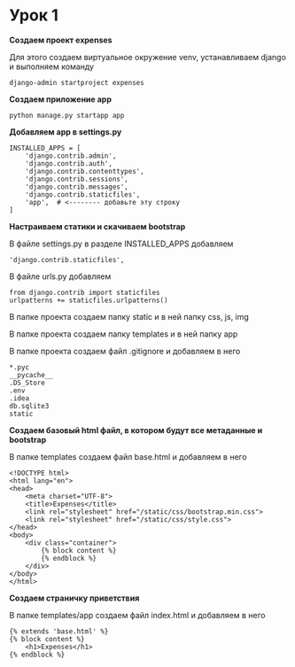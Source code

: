 Урок 1
======

**Создаем проект expenses**

Для этого создаем виртуальное окружение venv, устанавливаем django и выполняем команду

    django-admin startproject expenses

**Создаем приложение app**

    python manage.py startapp app

**Добавляем app в settings.py**

    INSTALLED_APPS = [
        'django.contrib.admin',
        'django.contrib.auth',
        'django.contrib.contenttypes',
        'django.contrib.sessions',
        'django.contrib.messages',
        'django.contrib.staticfiles',
        'app',  # <-------- добавьте эту строку
    ]


**Настраиваем статики и скачиваем bootstrap**

В файле settings.py в разделе INSTALLED_APPS добавляем

    'django.contrib.staticfiles',

В файле urls.py добавляем

    from django.contrib import staticfiles
    urlpatterns += staticfiles.urlpatterns()

В папке проекта создаем папку static и в ней папку css, js, img

В папке проекта создаем папку templates и в ней папку app

В папке проекта создаем файл .gitignore и добавляем в него

    *.pyc
    __pycache__
    .DS_Store
    .env
    .idea
    db.sqlite3
    static

**Создаем базовый html файл, в котором будут все метаданные и bootstrap**

В папке templates создаем файл base.html и добавляем в него

    <!DOCTYPE html>
    <html lang="en">
    <head>
        <meta charset="UTF-8">
        <title>Expenses</title>
        <link rel="stylesheet" href="/static/css/bootstrap.min.css">
        <link rel="stylesheet" href="/static/css/style.css">
    </head>
    <body>
        <div class="container">
            {% block content %}
            {% endblock %}
        </div>
    </body>
    </html>

**Создаем страничку приветствия**

В папке templates/app создаем файл index.html и добавляем в него

    {% extends 'base.html' %}
    {% block content %}
        <h1>Expenses</h1>
    {% endblock %}
